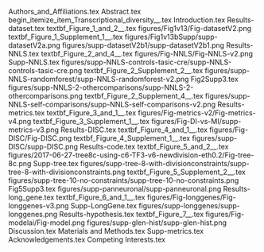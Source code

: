 Authors_and_Affiliations.tex
Abstract.tex
begin_itemize_item_Transcriptional_diversity__.tex
Introduction.tex
Results-dataset.tex
textbf_Figure_1_and_2__.tex
figures/Fig1v13/Fig-datasetV2.png
textbf_Figure_1_Supplement_1__.tex
figures/Fig1v13bSupp/supp-datasetV2a.png
figures/supp-datasetV2b1/supp-datasetV2b1.png
Results-NNLS.tex
textbf_Figure_2_and_4__.tex
figures/Fig-NNLS/Fig-NNLS-v2.png
Supp-NNLS.tex
figures/supp-NNLS-controls-tasic-cre/supp-NNLS-controls-tasic-cre.png
textbf_Figure_2_Supplement_2__.tex
figures/supp-NNLS-randomforest/supp-NNLS-randomforest-v2.png
Fig2Supp3.tex
figures/supp-NNLS-2-othercomparisons/supp-NNLS-2-othercomparisons.png
textbf_Figure_2_Supplement_4__.tex
figures/supp-NNLS-self-comparisons/supp-NNLS-self-comparisons-v2.png
Results-metrics.tex
textbf_Figure_3_and_1__.tex
figures/Fig-metrics-v2/Fig-metrics-v4.png
textbf_Figure_3_Supplement_1__.tex
figures/Fig-DI-vs-MI/supp-metrics-v3.png
Results-DISC.tex
textbf_Figure_4_and_1__.tex
figures/Fig-DISC/Fig-DISC.png
textbf_Figure_4_Supplement_1__.tex
figures/supp-DISC/supp-DISC.png
Results-code.tex
textbf_Figure_5_and_2__.tex
figures/2017-06-27-tree8c-using-c6-TF3-v6-newdivision-eth0.2/Fig-tree-8c.png
Supp-tree.tex
figures/supp-tree-8-with-divisionconstraints/supp-tree-8-with-divisionconstraints.png
textbf_Figure_5_Supplement_2__.tex
figures/supp-tree-10-no-constraints/supp-tree-10-no-constraints.png
Fig5Supp3.tex
figures/supp-panneuronal/supp-panneuronal.png
Results-long_gene.tex
textbf_Figure_6_and_1__.tex
figures/Fig-longgenes/Fig-longgenes-v3.png
Supp-LongGene.tex
figures/supp-longgenes/supp-longgenes.png
Results-hypothesis.tex
textbf_Figure_7__.tex
figures/Fig-modelai/Fig-model.png
figures/supp-glen-hist/supp-glen-hist.png
Discussion.tex
Materials and Methods.tex
Supp-metrics.tex
Acknowledgements.tex
Competing Interests.tex